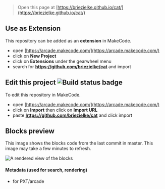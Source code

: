  


> Open this page at [https://briezielke.github.io/cat/](https://briezielke.github.io/cat/)

## Use as Extension

This repository can be added as an **extension** in MakeCode.

* open [https://arcade.makecode.com/](https://arcade.makecode.com/)
* click on **New Project**
* click on **Extensions** under the gearwheel menu
* search for **https://github.com/briezielke/cat** and import

## Edit this project ![Build status badge](https://github.com/briezielke/cat/workflows/MakeCode/badge.svg)

To edit this repository in MakeCode.

* open [https://arcade.makecode.com/](https://arcade.makecode.com/)
* click on **Import** then click on **Import URL**
* paste **https://github.com/briezielke/cat** and click import

## Blocks preview

This image shows the blocks code from the last commit in master.
This image may take a few minutes to refresh.

![A rendered view of the blocks](https://github.com/briezielke/cat/raw/master/.github/makecode/blocks.png)

#### Metadata (used for search, rendering)

* for PXT/arcade
<script src="https://makecode.com/gh-pages-embed.js"></script><script>makeCodeRender("{{ site.makecode.home_url }}", "{{ site.github.owner_name }}/{{ site.github.repository_name }}");</script>
